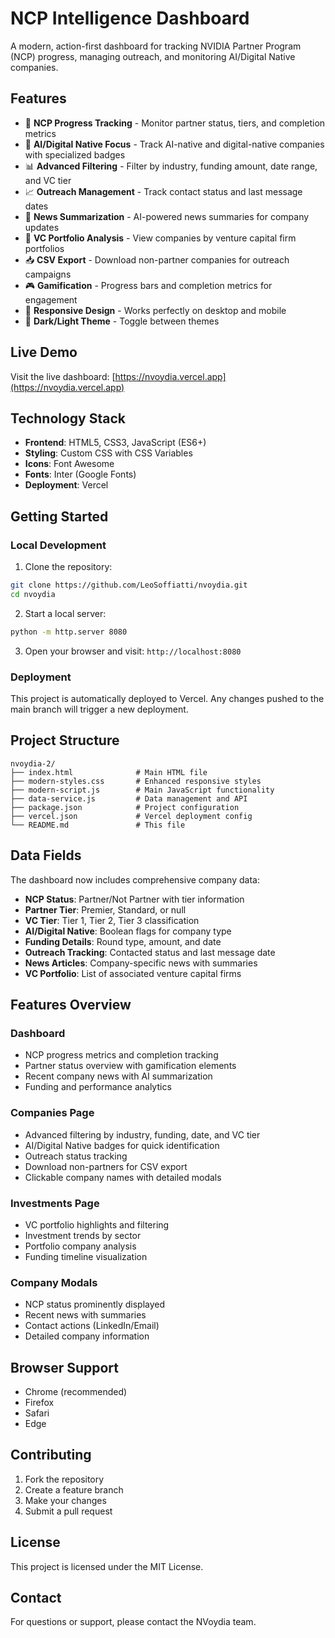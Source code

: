 # NCP Intelligence Dashboard

A modern, action-first dashboard for tracking NVIDIA Partner Program (NCP) progress, managing outreach, and monitoring AI/Digital Native companies.

## Features

- 🎯 **NCP Progress Tracking** - Monitor partner status, tiers, and completion metrics
- 🤖 **AI/Digital Native Focus** - Track AI-native and digital-native companies with specialized badges
- 📊 **Advanced Filtering** - Filter by industry, funding amount, date range, and VC tier
- 📈 **Outreach Management** - Track contact status and last message dates
- 📰 **News Summarization** - AI-powered news summaries for company updates
- 💼 **VC Portfolio Analysis** - View companies by venture capital firm portfolios
- 📥 **CSV Export** - Download non-partner companies for outreach campaigns
- 🎮 **Gamification** - Progress bars and completion metrics for engagement
- 📱 **Responsive Design** - Works perfectly on desktop and mobile
- 🌙 **Dark/Light Theme** - Toggle between themes

## Live Demo

Visit the live dashboard: [https://nvoydia.vercel.app](https://nvoydia.vercel.app)

## Technology Stack

- **Frontend**: HTML5, CSS3, JavaScript (ES6+)
- **Styling**: Custom CSS with CSS Variables
- **Icons**: Font Awesome
- **Fonts**: Inter (Google Fonts)
- **Deployment**: Vercel

## Getting Started

### Local Development

1. Clone the repository:
```bash
git clone https://github.com/LeoSoffiatti/nvoydia.git
cd nvoydia
```

2. Start a local server:
```bash
python -m http.server 8080
```

3. Open your browser and visit: `http://localhost:8080`

### Deployment

This project is automatically deployed to Vercel. Any changes pushed to the main branch will trigger a new deployment.

## Project Structure

```
nvoydia-2/
├── index.html              # Main HTML file
├── modern-styles.css       # Enhanced responsive styles
├── modern-script.js        # Main JavaScript functionality
├── data-service.js         # Data management and API
├── package.json            # Project configuration
├── vercel.json             # Vercel deployment config
└── README.md               # This file
```

## Data Fields

The dashboard now includes comprehensive company data:

- **NCP Status**: Partner/Not Partner with tier information
- **Partner Tier**: Premier, Standard, or null
- **VC Tier**: Tier 1, Tier 2, Tier 3 classification
- **AI/Digital Native**: Boolean flags for company type
- **Funding Details**: Round type, amount, and date
- **Outreach Tracking**: Contacted status and last message date
- **News Articles**: Company-specific news with summaries
- **VC Portfolio**: List of associated venture capital firms

## Features Overview

### Dashboard
- NCP progress metrics and completion tracking
- Partner status overview with gamification elements
- Recent company news with AI summarization
- Funding and performance analytics

### Companies Page
- Advanced filtering by industry, funding, date, and VC tier
- AI/Digital Native badges for quick identification
- Outreach status tracking
- Download non-partners for CSV export
- Clickable company names with detailed modals

### Investments Page
- VC portfolio highlights and filtering
- Investment trends by sector
- Portfolio company analysis
- Funding timeline visualization

### Company Modals
- NCP status prominently displayed
- Recent news with summaries
- Contact actions (LinkedIn/Email)
- Detailed company information

## Browser Support

- Chrome (recommended)
- Firefox
- Safari
- Edge

## Contributing

1. Fork the repository
2. Create a feature branch
3. Make your changes
4. Submit a pull request

## License

This project is licensed under the MIT License.

## Contact

For questions or support, please contact the NVoydia team.